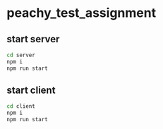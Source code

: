 # peachy_test_assignment

## start server
```bash
cd server
npm i
npm run start
```

## start client
```bash
cd client
npm i
npm run start
```
